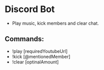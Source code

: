 # Discord Bot
- Play music, kick members and clear chat.

## Commands:
- !play [requiredYoutubeUrl]
- !kick [@mentionedMember]
- !clear [optinalAmount]

